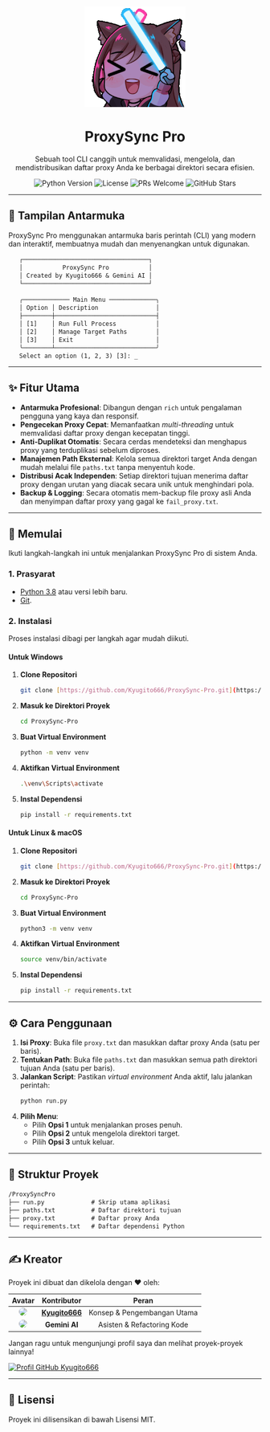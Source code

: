 <div align="center">
  <img src="https://raw.githubusercontent.com/Kyugito666/Kyugito666/main/assets/duong2.gif" alt="Logo" width="200">
  <h1 align="center">ProxySync Pro</h1>
  <p align="center">
    Sebuah tool CLI canggih untuk memvalidasi, mengelola, dan mendistribusikan daftar proxy Anda ke berbagai direktori secara efisien.
  </p>
  
  <p align="center">
    <img src="https://img.shields.io/badge/Python-3.8%2B-blue?style=for-the-badge&logo=python" alt="Python Version">
    <img src="https://img.shields.io/badge/License-MIT-green?style=for-the-badge" alt="License">
    <img src="https://img.shields.io/static/v1?label=PRs&message=welcome&color=brightgreen&style=for-the-badge" alt="PRs Welcome">
    <img src="https://img.shields.io/github/stars/Kyugito666/ProxySync-Pro?style=for-the-badge&logo=github&label=Stars" alt="GitHub Stars">
  </p>
</div>

---

## 🌟 Tampilan Antarmuka

ProxySync Pro menggunakan antarmuka baris perintah (CLI) yang modern dan interaktif, membuatnya mudah dan menyenangkan untuk digunakan.

```text
   ┌───────────────────────────────────┐
   │           ProxySync Pro           │
   │ Created by Kyugito666 & Gemini AI │
   └───────────────────────────────────┘

   ╭───────────── Main Menu ─────────────╮
   │ Option │ Description                │
   ├────────┼────────────────────────────┤
   │ [1]    │ Run Full Process           │
   │ [2]    │ Manage Target Paths        │
   │ [3]    │ Exit                       │
   ╰────────┴────────────────────────────╯
   Select an option (1, 2, 3) [3]: _
```

---

## ✨ Fitur Utama

-   **Antarmuka Profesional**: Dibangun dengan `rich` untuk pengalaman pengguna yang kaya dan responsif.
-   **Pengecekan Proxy Cepat**: Memanfaatkan *multi-threading* untuk memvalidasi daftar proxy dengan kecepatan tinggi.
-   **Anti-Duplikat Otomatis**: Secara cerdas mendeteksi dan menghapus proxy yang terduplikasi sebelum diproses.
-   **Manajemen Path Eksternal**: Kelola semua direktori target Anda dengan mudah melalui file `paths.txt` tanpa menyentuh kode.
-   **Distribusi Acak Independen**: Setiap direktori tujuan menerima daftar proxy dengan urutan yang diacak secara unik untuk menghindari pola.
-   **Backup & Logging**: Secara otomatis mem-backup file proxy asli Anda dan menyimpan daftar proxy yang gagal ke `fail_proxy.txt`.

---

## 🚀 Memulai

Ikuti langkah-langkah ini untuk menjalankan ProxySync Pro di sistem Anda.

### 1. Prasyarat

-   [Python 3.8](https://www.python.org/downloads/) atau versi lebih baru.
-   [Git](https://git-scm.com/downloads/).

### 2. Instalasi

Proses instalasi dibagi per langkah agar mudah diikuti.

#### Untuk Windows
1.  **Clone Repositori**
    ```bash
    git clone [https://github.com/Kyugito666/ProxySync-Pro.git](https://github.com/Kyugito666/ProxySync-Pro.git)
    ```
2.  **Masuk ke Direktori Proyek**
    ```bash
    cd ProxySync-Pro
    ```
3.  **Buat Virtual Environment**
    ```bash
    python -m venv venv
    ```
4.  **Aktifkan Virtual Environment**
    ```bash
    .\venv\Scripts\activate
    ```
5.  **Instal Dependensi**
    ```bash
    pip install -r requirements.txt
    ```

#### Untuk Linux & macOS
1.  **Clone Repositori**
    ```bash
    git clone [https://github.com/Kyugito666/ProxySync-Pro.git](https://github.com/Kyugito666/ProxySync-Pro.git)
    ```
2.  **Masuk ke Direktori Proyek**
    ```bash
    cd ProxySync-Pro
    ```
3.  **Buat Virtual Environment**
    ```bash
    python3 -m venv venv
    ```
4.  **Aktifkan Virtual Environment**
    ```bash
    source venv/bin/activate
    ```
5.  **Instal Dependensi**
    ```bash
    pip install -r requirements.txt
    ```

---

## ⚙️ Cara Penggunaan

1.  **Isi Proxy**: Buka file `proxy.txt` dan masukkan daftar proxy Anda (satu per baris).
2.  **Tentukan Path**: Buka file `paths.txt` dan masukkan semua path direktori tujuan Anda (satu per baris).
3.  **Jalankan Script**: Pastikan *virtual environment* Anda aktif, lalu jalankan perintah:
    ```bash
    python run.py
    ```
4.  **Pilih Menu**:
    -   Pilih **Opsi 1** untuk menjalankan proses penuh.
    -   Pilih **Opsi 2** untuk mengelola direktori target.
    -   Pilih **Opsi 3** untuk keluar.

---

## 📁 Struktur Proyek

```
/ProxySyncPro
├── run.py             # Skrip utama aplikasi
├── paths.txt          # Daftar direktori tujuan
├── proxy.txt          # Daftar proxy Anda
└── requirements.txt   # Daftar dependensi Python
```

---

## ✍️ Kreator

Proyek ini dibuat dan dikelola dengan ❤️ oleh:

| Avatar | Kontributor | Peran |
| :---: |:---:|:---:|
| <img src="https://avatars.githubusercontent.com/Kyugito666" width="50" style="border-radius:50%"> | **[Kyugito666](https://github.com/Kyugito666)** | Konsep & Pengembangan Utama |
| <img src="https://i.imgur.com/e53a8hB.png" width="50" style="border-radius:50%"> | **Gemini AI** | Asisten & Refactoring Kode |

Jangan ragu untuk mengunjungi profil saya dan melihat proyek-proyek lainnya!

[![Profil GitHub Kyugito666](https://img.shields.io/badge/GitHub-Kyugito666-black?style=for-the-badge&logo=github)](https://github.com/Kyugito666)

---

## 📄 Lisensi

Proyek ini dilisensikan di bawah Lisensi MIT.
